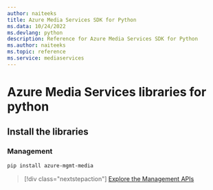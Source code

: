 ```yaml
---
author: naiteeks
title: Azure Media Services SDK for Python
ms.data: 10/24/2022
ms.devlang: python
description: Reference for Azure Media Services SDK for Python
ms.author: naiteeks
ms.topic: reference
ms.service: mediaservices
---
```

# Azure Media Services libraries for python

## Install the libraries


### Management

```bash
pip install azure-mgmt-media
```
> [!div class="nextstepaction"]
> [Explore the Management APIs](/python/api/overview/azure/mediaservices/management)